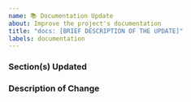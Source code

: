 ```yaml
---
name: 📚 Documentation Update
about: Improve the project's documentation
title: "docs: [BRIEF DESCRIPTION OF THE UPDATE]"
labels: documentation
---
```


### Section(s) Updated
### Description of Change